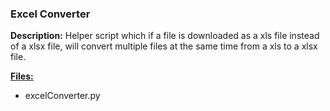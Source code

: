 
### Excel Converter

**Description:** Helper script which if a file is downloaded as a xls file instead of a xlsx file, will convert multiple files at the same time from a xls to a xlsx file.

**<u> Files: </u>**

- excelConverter.py
